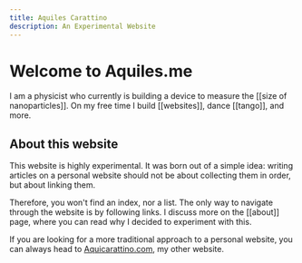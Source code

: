 ```yaml
---
title: Aquiles Carattino
description: An Experimental Website
---
```


# Welcome to Aquiles.me

I am a physicist who currently is building a device to measure the [[size of nanoparticles]]. On my free time I build [[websites]], dance [[tango]], and more. 

## About this website

This website is highly experimental. It was born out of a simple idea: writing articles on a personal website should not be about collecting them in order, but about linking them. 

Therefore, you won't find an index, nor a list. The only way to navigate through the website is by following links. I discuss more on the [[about]] page, where you can read why I decided to experiment with this. 

If you are looking for a more traditional approach to a personal website, you can always head to [Aquicarattino.com](https://www.aquicarattino.com), my other website.